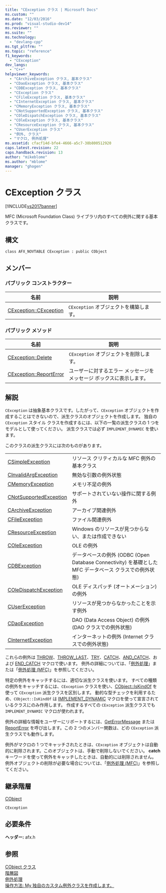 ```yaml
---
title: "CException クラス | Microsoft Docs"
ms.custom: ""
ms.date: "12/03/2016"
ms.prod: "visual-studio-dev14"
ms.reviewer: ""
ms.suite: ""
ms.technology: 
  - "devlang-cpp"
ms.tgt_pltfrm: ""
ms.topic: "reference"
f1_keywords: 
  - "CException"
dev_langs: 
  - "C++"
helpviewer_keywords: 
  - "CArchiveException クラス, 基本クラス"
  - "CDaoException クラス, 基本クラス"
  - "CDBException クラス, 基本クラス"
  - "CException クラス"
  - "CFileException クラス, 基本クラス"
  - "CInternetException クラス, 基本クラス"
  - "CMemoryException クラス, 基本クラス"
  - "CNotSupportedException クラス, 基本クラス"
  - "COleDispatchException クラス, 基本クラス"
  - "COleException クラス, 基本クラス"
  - "CResourceException クラス, 基本クラス"
  - "CUserException クラス"
  - "例外, クラス"
  - "マクロ, 例外処理"
ms.assetid: cfacf14d-bfe4-4666-a5c7-38b800512920
caps.latest.revision: 22
caps.handback.revision: 13
author: "mikeblome"
ms.author: "mblome"
manager: "ghogen"
---
```

# CException クラス
[!INCLUDE[vs2017banner](../../assembler/inline/includes/vs2017banner.md)]

MFC \(Microsoft Foundation Class\) ライブラリ内のすべての例外に関する基本クラスです。  
  
## 構文  
  
```  
class AFX_NOVTABLE CException : public CObject  
```  
  
## メンバー  
  
### パブリック コンストラクター  
  
|名前|説明|  
|--------|--------|  
|[CException::CException](../Topic/CException::CException.md)|`CException` オブジェクトを構築します。|  
  
### パブリック メソッド  
  
|名前|説明|  
|--------|--------|  
|[CException::Delete](../Topic/CException::Delete.md)|`CException` オブジェクトを削除します。|  
|[CException::ReportError](../Topic/CException::ReportError.md)|ユーザーに対するエラー メッセージをメッセージ ボックスに表示します。|  
  
## 解説  
 `CException` は抽象基本クラスです。したがって、`CException` オブジェクトを作成することはできないので、派生クラスのオブジェクトを作成します。  独自の `CException` スタイル クラスを作成するには、以下の一覧の派生クラスの 1 つをモデルとして使ってください。  派生クラスでは必ず `IMPLEMENT_DYNAMIC` を使います。  
  
 このクラスの派生クラスには次のものがあります。  
  
|||  
|-|-|  
|[CSimpleException](../../mfc/reference/csimpleexception-class.md)|リソース クリティカルな MFC 例外の基本クラス|  
|[CInvalidArgException](../../mfc/reference/cinvalidargexception-class.md)|無効な引数の例外状態|  
|[CMemoryException](../../mfc/reference/cmemoryexception-class.md)|メモリ不足の例外|  
|[CNotSupportedException](../../mfc/reference/cnotsupportedexception-class.md)|サポートされていない操作に関する例外|  
|[CArchiveException](../../mfc/reference/carchiveexception-class.md)|アーカイブ関連例外|  
|[CFileException](../../mfc/reference/cfileexception-class.md)|ファイル関連例外|  
|[CResourceException](../../mfc/reference/cresourceexception-class.md)|Windows のリソースが見つからない、または作成できない|  
|[COleException](../../mfc/reference/coleexception-class.md)|OLE の例外|  
|[CDBException](../../mfc/reference/cdbexception-class.md)|データベースの例外 \(ODBC \(Open Database Connectivity\) を基礎とした MFC データベース クラスでの例外状態\)|  
|[COleDispatchException](../Topic/COleDispatchException%20Class.md)|OLE ディスパッチ \(オートメーション\) の例外|  
|[CUserException](../../mfc/reference/cuserexception-class.md)|リソースが見つからなかったことを示す例外|  
|[CDaoException](../../mfc/reference/cdaoexception-class.md)|DAO \(Data Access Object\) の例外 \(DAO クラスでの例外状態\)|  
|[CInternetException](../../mfc/reference/cinternetexception-class.md)|インターネットの例外 \(Internet クラスでの例外状態\)|  
  
 これらの例外は [THROW](../Topic/THROW%20\(MFC\).md)、[THROW\_LAST](../Topic/THROW_LAST.md)、[TRY](../Topic/TRY.md)、[CATCH](../Topic/CATCH.md)、[AND\_CATCH](../Topic/AND_CATCH.md)、および [END\_CATCH](../Topic/END_CATCH.md) マクロで使います。  例外の詳細については、「[例外処理](../../mfc/reference/exception-processing.md)」または「[例外処理 \(MFC\)](../../mfc/exception-handling-in-mfc.md)」を参照してください。  
  
 特定の例外をキャッチするには、適切な派生クラスを使います。  すべての種類の例外をキャッチするには、`CException` クラスを使い、[CObject::IsKindOf](../Topic/CObject::IsKindOf.md) を使って `CException` 派生クラスを区別します。  動的な型チェックを利用するため、`CObject::IsKindOf` は [IMPLEMENT\_DYNAMIC](../Topic/IMPLEMENT_DYNAMIC.md) マクロを使って宣言されているクラスにのみ作用します。  作成するすべての `CException` 派生クラスでも `IMPLEMENT_DYNAMIC` マクロが使われます。  
  
 例外の詳細な情報をユーザーにリポートするには、[GetErrorMessage](../Topic/CFileException::GetErrorMessage.md) または [ReportError](../Topic/CException::ReportError.md) を呼び出します。この 2 つのメンバー関数は、どの `CException` 派生クラスでも動作します。  
  
 例外がマクロの 1 つでキャッチされたときは、`CException` オブジェクトは自動的に削除されます。このオブジェクトは、手動で削除しないでください。  **catch** キーワードを使って例外をキャッチしたときは、自動的には削除されません。  例外オブジェクトの削除が必要な場合については、「[例外処理 \(MFC\)](../../mfc/exception-handling-in-mfc.md)」を参照してください。  
  
## 継承階層  
 [CObject](../Topic/CObject%20Class.md)  
  
 `CException`  
  
## 必要条件  
 **ヘッダー:** afx.h  
  
## 参照  
 [CObject クラス](../Topic/CObject%20Class.md)   
 [階層図](../../mfc/hierarchy-chart.md)   
 [例外処理](../../mfc/reference/exception-processing.md)   
 [操作方法: My 独自のカスタム例外クラスを作成します。](http://go.microsoft.com/fwlink/?LinkId=128045)